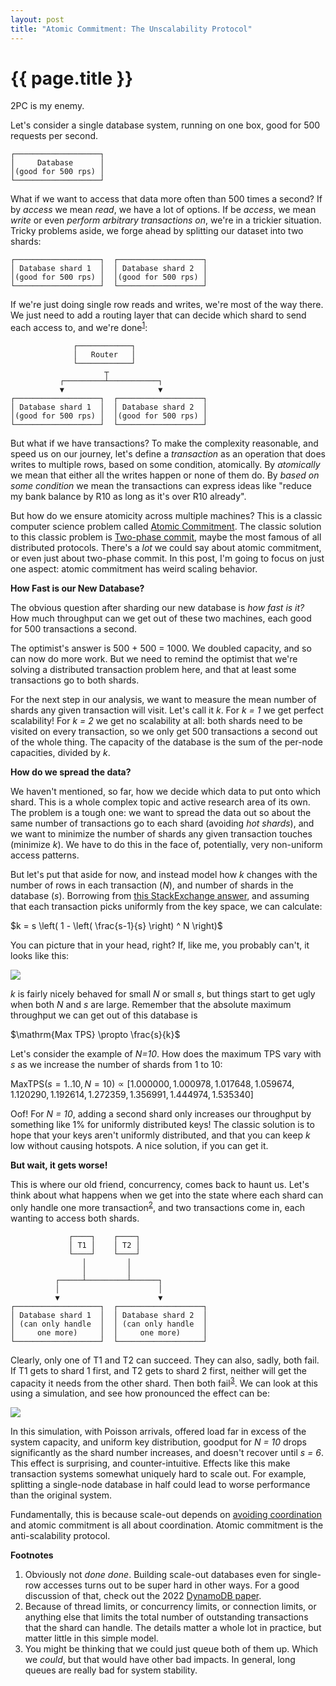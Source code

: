 ```yaml
---
layout: post
title: "Atomic Commitment: The Unscalability Protocol"
---
```


{{ page.title }}
================

<p class="meta">2PC is my enemy.</p>

<script>
  MathJax = {
    tex: {inlineMath: [['$', '$'], ['\\(', '\\)']]}
  };
</script>
<script id="MathJax-script" async src="https://cdn.jsdelivr.net/npm/mathjax@3/es5/tex-mml-chtml.js"></script>

Let's consider a single database system, running on one box, good for 500 requests per second.

    ┌───────────────────┐
    │     Database      │
    │(good for 500 rps) │
    └───────────────────┘

What if we want to access that data more often than 500 times a second? If by *access* we mean *read*, we have a lot of options. If be *access*, we mean *write* or even *perform arbitrary transactions on*, we're in a trickier situation. Tricky problems aside, we forge ahead by splitting our dataset into two shards:

    ┌───────────────────┐  ┌───────────────────┐
    │ Database shard 1  │  │ Database shard 2  │
    │(good for 500 rps) │  │(good for 500 rps) │
    └───────────────────┘  └───────────────────┘

If we're just doing single row reads and writes, we're most of the way there. We just need to add a routing layer that can decide which shard to send each access to, and we're done<sup>[1](#foot1)</sup>:

                  ┌────────────┐                
                  │   Router   │                
                  └────────────┘                
                         ┬                      
               ┌─────────┴───────────┐          
               ▼                     ▼          
    ┌───────────────────┐  ┌───────────────────┐
    │ Database shard 1  │  │ Database shard 2  │
    │(good for 500 rps) │  │(good for 500 rps) │
    └───────────────────┘  └───────────────────┘

But what if we have transactions? To make the complexity reasonable, and speed us on our journey, let's define a *transaction* as an operation that does writes to multiple rows, based on some condition, atomically. By *atomically* we mean that either all the writes happen or none of them do. By *based on some condition* we mean the transactions can express ideas like "reduce my bank balance by R10 as long as it's over R10 already".

But how do we ensure atomicity across multiple machines? This is a classic computer science problem called [Atomic Commitment](https://en.wikipedia.org/wiki/Atomic_commit). The classic solution to this classic problem is [Two-phase commit](https://en.wikipedia.org/wiki/Two-phase_commit_protocol), maybe the most famous of all distributed protocols. There's a *lot* we could say about atomic commitment, or even just about two-phase commit. In this post, I'm going to focus on just one aspect: atomic commitment has weird scaling behavior.

**How Fast is our New Database?**

The obvious question after sharding our new database is *how fast is it?* How much throughput can we get out of these two machines, each good for 500 transactions a second.

The optimist's answer is 500 + 500 = 1000. We doubled capacity, and so can now do more work. But we need to remind the optimist that we're solving a distributed transaction problem here, and that at least some transactions go to both shards.

For the next step in our analysis, we want to measure the mean number of shards any given transaction will visit. Let's call it *k*. For *k = 1* we get perfect scalability! For *k = 2* we get no scalability at all: both shards need to be visited on every transaction, so we only get 500 transactions a second out of the whole thing. The capacity of the database is the sum of the per-node capacities, divided by *k*.

**How do we spread the data?**

We haven't mentioned, so far, how we decide which data to put onto which shard. This is a whole complex topic and active research area of its own. The problem is a tough one: we want to spread the data out so about the same number of transactions go to each shard (avoiding *hot shards*), and we want to minimize the number of shards any given transaction touches (minimize *k*). We have to do this in the face of, potentially, very non-uniform access patterns.

But let's put that aside for now, and instead model how *k* changes with the number of rows in each transaction (*N*), and number of shards in the database (*s*). Borrowing from [this StackExchange answer](https://stats.stackexchange.com/a/296053), and assuming that each transaction picks uniformly from the key space, we can calculate:

$k = s \left( 1 - \left( \frac{s-1}{s} \right) ^ N \right)$

You can picture that in your head, right? If, like me, you probably can't, it looks like this:

![](https://mbrooker-blog-images.s3.amazonaws.com/blog_k_versus_n_s.png)

*k* is fairly nicely behaved for small *N* or small *s*, but things start to get ugly when both *N* and *s* are large. Remember that the absolute maximum throughput we can get out of this database is

$\mathrm{Max TPS} \propto \frac{s}{k}$

Let's consider the example of *N=10*. How does the maximum TPS vary with *s* as we increase the number of shards from 1 to 10:

$\mathrm{Max TPS}(s = 1..10, N=10)
    \propto [1.000000, 1.000978, 1.017648, 1.059674, 1.120290, 1.192614, 1.272359, 1.356991, 1.444974, 1.535340]$

Oof! For *N = 10*, adding a second shard only increases our throughput by something like 1% for uniformly distributed keys! The classic solution is to hope that your keys aren't uniformly distributed, and that you can keep *k* low without causing hotspots. A nice solution, if you can get it.

**But wait, it gets worse!**

This is where our old friend, concurrency, comes back to haunt us. Let's think about what happens when we get into the state where each shard can only handle one more transaction<sup>[2](#foot2)</sup>, and two transactions come in, each wanting to access both shards.

                 ┌────┐    ┌────┐               
                 │ T1 │    │ T2 │               
                 └────┘    └────┘               
                    │         │                 
                    │         │                 
              ┌─────┴─────────┴──────┐          
              │                      │          
              ▼                      ▼          
    ┌───────────────────┐  ┌───────────────────┐
    │ Database shard 1  │  │ Database shard 2  │
    │ (can only handle  │  │ (can only handle  │
    │     one more)     │  │     one more)     │
    └───────────────────┘  └───────────────────┘

Clearly, only one of T1 and T2 can succeed. They can also, sadly, both fail. If T1 gets to shard 1 first, and T2 gets to shard 2 first, neither will get the capacity it needs from the other shard. Then both fail<sup>[3](#foot3)</sup>. We can look at this using a simulation, and see how pronounced the effect can be:

![](https://mbrooker-blog-images.s3.amazonaws.com/paper_synth_with_limit_unif_goodput.png)

In this simulation, with Poisson arrivals, offered load far in excess of the system capacity, and uniform key distribution, goodput for *N = 10* drops significantly as the shard number increases, and doesn't recover until *s = 6*. This effect is surprising, and counter-intuitive. Effects like this make transaction systems somewhat uniquely hard to scale out. For example, splitting a single-node database in half could lead to worse performance than the original system.

Fundamentally, this is because scale-out depends on [avoiding coordination](https://brooker.co.za/blog/2021/01/22/cloud-scale.html) and atomic commitment is all about coordination. Atomic commitment is the anti-scalability protocol.

**Footnotes**

1. <a name="foot1"></a> Obviously not *done done*. Building scale-out databases even for single-row accesses turns out to be super hard in other ways. For a good discussion of that, check out the 2022 [DynamoDB paper](https://www.usenix.org/conference/atc22/presentation/vig).
2. <a name="foot2"></a> Because of thread limits, or concurrency limits, or connection limits, or anything else that limits the total number of outstanding transactions that the shard can handle. The details matter a whole lot in practice, but matter little in this simple model.
3. <a name="foot3"></a> You might be thinking that we could just queue both of them up. Which we *could*, but that would have other bad impacts. In general, long queues are really bad for system stability.


